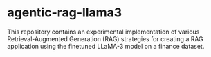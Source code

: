 # agentic-rag-llama3
This repository contains an experimental implementation of various Retrieval-Augmented Generation (RAG) strategies for creating a RAG application using the finetuned LLaMA-3 model on a finance dataset.
